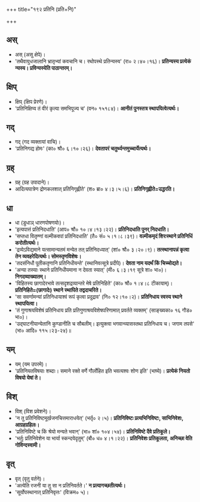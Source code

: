 +++
title="१९२ प्रतिनि (प्रति+नि)"

+++

## अस्
- अस् (असु क्षेपे)।
- 'तथैवायुधजालानि भ्रातृभ्यां कवचानि च। रथोपस्थे प्रतिन्यस्य' (रा० २।४०।१६)। **प्रतिन्यस्य प्रत्येकं न्यस्य। प्रविन्यस्येति पाठान्तरम्।**

## क्षिप्
- क्षिप् (क्षिप प्रेरणे)।
- 'प्रतिनिक्षिप्य तं वीरं कृत्या समभिपूज्य च' (वन० १५१८४)। **आनीतं पुनस्तत्र स्थापयित्वेत्यर्थः।**

## गद्
- गद् (गद व्यक्तायां वाचि)।
- 'प्रतिनिगद्य होमः' (का० श्रौ० ६।१०।२६)। **देवतापरं चतुर्थ्यन्तमुच्चार्येत्यर्थः।**

## ग्रह्
- ग्रह् (ग्रह उपादाने)।
- आदित्यपात्रेण द्रोणकलशात् प्रतिनिगृह्णीते' (श० ब्रा० ४।३।५।६)। **प्रतिनिगृह्णीते=उद्धरति।**

## धा
- धा (डुधाञ् धारणपोषणयोः)।
- 'इत्यपात्तं प्रतिनिदधाति' (आप० श्रौ० १०।४।१३।२२)। **प्रतिनिदधाति पुनर् निदधाति।**
- 'सप्तधा वितृण्णां वल्मीकवपां प्रतिनिदधाति' (तै० सं० ५।१।८।३९)। **वल्मीकमृदं शिरःस्थाने प्रतिनिधिं करोतीत्यर्थः।**
- 'द्रव्येऽविद्यमाने यत्सामान्यतमं मन्येत तत् प्रतिनिदध्यात्' (शां० श्रौ० ३।२०।९)। **तत्स्थानापन्नं कृत्वा तेन व्यवहरेदित्यर्थः। सोमस्तृणविशेषः।**
- 'तदसंनिधौ पूतीकतृणानि प्रतिनिधीयन्ते' (स्थानिवत्सूत्रे प्रदीपे)। **देवता नाम यदर्थं किं चिच्चोद्यते।**
- 'अन्या तस्याः स्थाने प्रतिनिधीयमाना न देवता स्यात्' (मी० ६।३।१९ सूत्रे शा० भा०)। **निगदव्याख्यातम्।**
- 'विहितस्य छागादेरभावे तत्सदृशद्रव्यान्तरे मेषे प्रतिनिहिते' (का० श्रौ० १।४।८ टीकायाम्)। **प्रतिनिहिते=(छागादेः) स्थाने स्थापिते तद्वदाचरिते।**
- 'सा सवर्णामन्यां प्रतिनिधायाश्वं रूपं कृत्वा प्रदुद्राव' (नि० १२।१०।२)। **प्रतिनिधाय स्वस्य स्थाने स्थापयित्वा।**
- 'तं गुणाश्रयविशेषं प्रतिनिधाय प्रति प्रतिगुणाश्रयविशेषपरिणामात् प्रवर्तते व्यक्तम्' (साङ्ख्यका० १६ गौड० भा०)।
- 'उद्घाटनीयान्येतानि कुण्डानीति च सौबलीम्। इत्युक्त्वा भगवान्व्यासस्तथा प्रतिनिधाय च। जगाम तपसे' (भा० आदि० ११५।२३-२४)॥

## यम्
- यम् (यम उपरमे)।
- 'प्रतिनियतविषयाः शब्दाः। समाने रक्ते वर्णे गौर्लोहित इति भवत्यश्वः शोण इति' (भाष्ये)। **प्रत्येकं नियतो विषयो येषां ते।**

## विश्
- विश् (विश प्रवेशने)।
- 'न तु प्रतिनिविष्टमूर्खजनचित्तमाराधयेत्' (भर्तृ० २।५)। **प्रतिनिविष्टः प्रत्यभिनिविष्टः, साभिनिवेशः, आग्रहग्रहिलः।**
- 'प्रतिनिविष्टे च किं श्रेयो मन्यते भवान्' (भा० शां० १०४।५४)। **प्रतिनिविष्टे दैवे प्रतिकूले।**
- 'भर्तुः प्रतिनिवेशेन या भार्या स्कन्दयेदृतुम्' (बौ० ध० ४।१।२२)। **प्रतिनिवेशः प्रतिकूलता, अनिच्छा वेति गोविन्दस्वामी।**

## वृत्
- वृत् (वृतु वर्तने)।
- 'अत्येति रजनी या तु सा न प्रतिनिवर्तते।' **न प्रत्यागच्छतीत्यर्थः।**
- 'सूर्योपस्थानात् प्रतिनिवृत्तः' (विक्रम० ५)।
